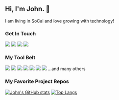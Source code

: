 ## Hi, I'm John. 👋
I am living in SoCal and love growing with technology! 

### Get In Touch
<a href="mailto:johnpadworski@gmail.com"><img src="https://img.shields.io/badge/Gmail-D14836?style=for-the-badge&logo=gmail&logoColor=white"></a> 
<a href="https://www.linkedin.com/in/johnpadworski/"><img src="https://img.shields.io/badge/LinkedIn-0077B5?style=for-the-badge&logo=linkedin&logoColor=white"></a> 
<a href="https://www.youtube.com/channel/UCJBqULOwFqLcq_1uDhOc7xw"><img src="https://img.shields.io/badge/YouTube-FF0000?style=for-the-badge&logo=youtube&logoColor=white"></a> 
<a href="https://www.neverrelax.org"><img src="https://img.shields.io/badge/portfolio-0A0A0A?style=for-the-badge&logo=dev.to&logoColor=white"></a> 

### My Tool Belt
<img src="https://img.shields.io/badge/TypeScript-007ACC?style=for-the-badge&logo=typescript&logoColor=white"> <img src="https://img.shields.io/badge/JavaScript-F7DF1E?style=for-the-badge&logo=javascript&logoColor=black"> <img src="https://img.shields.io/badge/Node.js-43853D?style=for-the-badge&logo=node.js&logoColor=white"> <img src="https://img.shields.io/badge/HTML5-E34F26?style=for-the-badge&logo=html5&logoColor=white"> <img src="https://img.shields.io/badge/CSS3-1572B6?style=for-the-badge&logo=css3&logoColor=white"> <img src="https://img.shields.io/badge/React-20232A?style=for-the-badge&logo=react&logoColor=61DAFB"> <img src="https://img.shields.io/badge/Python-3776AB?style=for-the-badge&logo=python&logoColor=white"> ...and many others




### My Favorite Project Repos


[![John's GitHub stats](https://github-readme-stats.vercel.app/api?username=jpadwor1&theme=github_dark&show_icons=true)](https://github.com/jpadwor1/github-readme-stats)
[![Top Langs](https://github-readme-stats.vercel.app/api/top-langs/?username=jpadwor1&theme=github_dark&show_icons=true)](https://github.com/jpadwor1/github-readme-stats)
